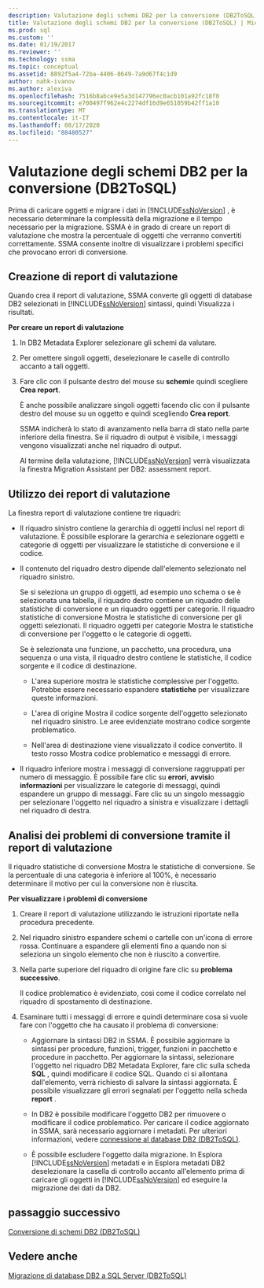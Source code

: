 ```yaml
---
description: Valutazione degli schemi DB2 per la conversione (DB2ToSQL)
title: Valutazione degli schemi DB2 per la conversione (DB2ToSQL) | Microsoft Docs
ms.prod: sql
ms.custom: ''
ms.date: 01/19/2017
ms.reviewer: ''
ms.technology: ssma
ms.topic: conceptual
ms.assetid: 8892f5a4-72ba-4406-8649-7a9d67f4c1d9
author: nahk-ivanov
ms.author: alexiva
ms.openlocfilehash: 7516b8abce9e5a3d147796ec0acb101a92fc18f0
ms.sourcegitcommit: e700497f962e4c2274df16d9e651059b42ff1a10
ms.translationtype: MT
ms.contentlocale: it-IT
ms.lasthandoff: 08/17/2020
ms.locfileid: "88480527"
---
```

# <a name="assessing-db2-schemas-for-conversion-db2tosql"></a>Valutazione degli schemi DB2 per la conversione (DB2ToSQL)
Prima di caricare oggetti e migrare i dati in [!INCLUDE[ssNoVersion](../../includes/ssnoversion-md.md)] , è necessario determinare la complessità della migrazione e il tempo necessario per la migrazione. SSMA è in grado di creare un report di valutazione che mostra la percentuale di oggetti che verranno convertiti correttamente. SSMA consente inoltre di visualizzare i problemi specifici che provocano errori di conversione.  
  
## <a name="creating-assessment-reports"></a>Creazione di report di valutazione  
Quando crea il report di valutazione, SSMA converte gli oggetti di database DB2 selezionati in [!INCLUDE[ssNoVersion](../../includes/ssnoversion-md.md)] sintassi, quindi Visualizza i risultati.  
  
**Per creare un report di valutazione**  
  
1.  In DB2 Metadata Explorer selezionare gli schemi da valutare.  
  
2.  Per omettere singoli oggetti, deselezionare le caselle di controllo accanto a tali oggetti.  
  
3.  Fare clic con il pulsante destro del mouse su **schemi**e quindi scegliere **Crea report**.  
  
    È anche possibile analizzare singoli oggetti facendo clic con il pulsante destro del mouse su un oggetto e quindi scegliendo **Crea report**.  
  
    SSMA indicherà lo stato di avanzamento nella barra di stato nella parte inferiore della finestra. Se il riquadro di output è visibile, i messaggi vengono visualizzati anche nel riquadro di output.  
  
    Al termine della valutazione, [!INCLUDE[ssNoVersion](../../includes/ssnoversion-md.md)] verrà visualizzata la finestra Migration Assistant per DB2: assessment report.  
  
## <a name="using-assessment-reports"></a>Utilizzo dei report di valutazione  
La finestra report di valutazione contiene tre riquadri:  
  
-   Il riquadro sinistro contiene la gerarchia di oggetti inclusi nel report di valutazione. È possibile esplorare la gerarchia e selezionare oggetti e categorie di oggetti per visualizzare le statistiche di conversione e il codice.  
  
-   Il contenuto del riquadro destro dipende dall'elemento selezionato nel riquadro sinistro.  
  
    Se si seleziona un gruppo di oggetti, ad esempio uno schema o se è selezionata una tabella, il riquadro destro contiene un riquadro delle statistiche di conversione e un riquadro oggetti per categorie. Il riquadro statistiche di conversione Mostra le statistiche di conversione per gli oggetti selezionati. Il riquadro oggetti per categorie Mostra le statistiche di conversione per l'oggetto o le categorie di oggetti.  
  
    Se è selezionata una funzione, un pacchetto, una procedura, una sequenza o una vista, il riquadro destro contiene le statistiche, il codice sorgente e il codice di destinazione.  
  
    -   L'area superiore mostra le statistiche complessive per l'oggetto. Potrebbe essere necessario espandere **statistiche** per visualizzare queste informazioni.  
  
    -   L'area di origine Mostra il codice sorgente dell'oggetto selezionato nel riquadro sinistro. Le aree evidenziate mostrano codice sorgente problematico.  
  
    -   Nell'area di destinazione viene visualizzato il codice convertito. Il testo rosso Mostra codice problematico e messaggi di errore.  
  
-   Il riquadro inferiore mostra i messaggi di conversione raggruppati per numero di messaggio. È possibile fare clic su **errori**, **avvisi**o **informazioni** per visualizzare le categorie di messaggi, quindi espandere un gruppo di messaggi. Fare clic su un singolo messaggio per selezionare l'oggetto nel riquadro a sinistra e visualizzare i dettagli nel riquadro di destra.  
  
## <a name="analyzing-conversion-problems-by-using-the-assessment-report"></a>Analisi dei problemi di conversione tramite il report di valutazione  
Il riquadro statistiche di conversione Mostra le statistiche di conversione. Se la percentuale di una categoria è inferiore al 100%, è necessario determinare il motivo per cui la conversione non è riuscita.  
  
**Per visualizzare i problemi di conversione**  
  
1.  Creare il report di valutazione utilizzando le istruzioni riportate nella procedura precedente.  
  
2.  Nel riquadro sinistro espandere schemi o cartelle con un'icona di errore rossa. Continuare a espandere gli elementi fino a quando non si seleziona un singolo elemento che non è riuscito a convertire.  
  
3.  Nella parte superiore del riquadro di origine fare clic su **problema successivo**.  
  
    Il codice problematico è evidenziato, così come il codice correlato nel riquadro di spostamento di destinazione.  
  
4.  Esaminare tutti i messaggi di errore e quindi determinare cosa si vuole fare con l'oggetto che ha causato il problema di conversione:  
  
    -   Aggiornare la sintassi DB2 in SSMA. È possibile aggiornare la sintassi per procedure, funzioni, trigger, funzioni in pacchetto e procedure in pacchetto. Per aggiornare la sintassi, selezionare l'oggetto nel riquadro DB2 Metadata Explorer, fare clic sulla scheda **SQL** , quindi modificare il codice SQL. Quando ci si allontana dall'elemento, verrà richiesto di salvare la sintassi aggiornata. È possibile visualizzare gli errori segnalati per l'oggetto nella scheda **report** .  
  
    -   In DB2 è possibile modificare l'oggetto DB2 per rimuovere o modificare il codice problematico. Per caricare il codice aggiornato in SSMA, sarà necessario aggiornare i metadati. Per ulteriori informazioni, vedere [connessione al database DB2 &#40;DB2ToSQL&#41;](../../ssma/db2/connecting-to-db2-database-db2tosql.md).  
  
    -   È possibile escludere l'oggetto dalla migrazione. In Esplora [!INCLUDE[ssNoVersion](../../includes/ssnoversion-md.md)] metadati e in Esplora metadati DB2 deselezionare la casella di controllo accanto all'elemento prima di caricare gli oggetti in [!INCLUDE[ssNoVersion](../../includes/ssnoversion-md.md)] ed eseguire la migrazione dei dati da DB2.  
  
## <a name="next-step"></a>passaggio successivo  
[Conversione di schemi DB2 &#40;DB2ToSQL&#41;](../../ssma/db2/converting-db2-schemas-db2tosql.md)  
  
## <a name="see-also"></a>Vedere anche  
[Migrazione di database DB2 a SQL Server &#40;DB2ToSQL&#41;](../../ssma/db2/migrating-db2-databases-to-sql-server-db2tosql.md)  
  

